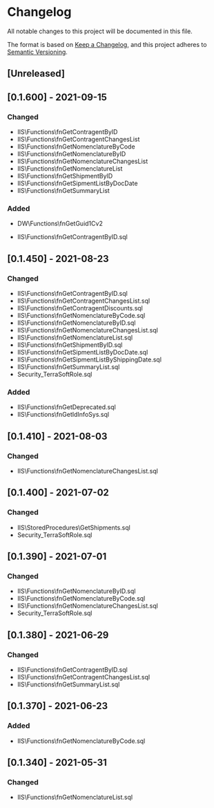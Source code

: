 # Changelog
All notable changes to this project will be documented in this file.

The format is based on [Keep a Changelog](https://keepachangelog.com/en/1.0.0/),
and this project adheres to [Semantic Versioning](https://semver.org/spec/v2.0.0.html).

## [Unreleased]

## [0.1.600] - 2021-09-15
### Changed
- IIS\Functions\fnGetContragentByID
- IIS\Functions\fnGetContragentChangesList
- IIS\Functions\fnGetNomenclatureByCode
- IIS\Functions\fnGetNomenclatureByID
- IIS\Functions\fnGetNomenclatureChangesList
- IIS\Functions\fnGetNomenclatureList
- IIS\Functions\fnGetShipmentByID
- IIS\Functions\fnGetSipmentListByDocDate
- IIS\Functions\fnGetSummaryList
### Added
- DW\Functions\fnGetGuid1Cv2

- IIS\Functions\fnGetContragentByID.sql
## [0.1.450] - 2021-08-23
### Changed
- IIS\Functions\fnGetContragentByID.sql
- IIS\Functions\fnGetContragentChangesList.sql
- IIS\Functions\fnGetContragentDiscounts.sql
- IIS\Functions\fnGetNomenclatureByCode.sql
- IIS\Functions\fnGetNomenclatureByID.sql
- IIS\Functions\fnGetNomenclatureChangesList.sql
- IIS\Functions\fnGetNomenclatureList.sql
- IIS\Functions\fnGetShipmentByID.sql
- IIS\Functions\fnGetSipmentListByDocDate.sql
- IIS\Functions\fnGetSipmentListByShippingDate.sql
- IIS\Functions\fnGetSummaryList.sql
- Security\_TerraSoftRole.sql
### Added
- IIS\Functions\fnGetDeprecated.sql
- IIS\Functions\fnGetIdInfoSys.sql

## [0.1.410] - 2021-08-03
### Changed
- IIS\Functions\fnGetNomenclatureChangesList.sql

## [0.1.400] - 2021-07-02
### Changed
- IIS\StoredProcedures\GetShipments.sql
- Security\_TerraSoftRole.sql

## [0.1.390] - 2021-07-01
### Changed
- IIS\Functions\fnGetNomenclatureByID.sql
- IIS\Functions\fnGetNomenclatureByCode.sql
- IIS\Functions\fnGetNomenclatureChangesList.sql
- Security\_TerraSoftRole.sql

## [0.1.380] - 2021-06-29
### Changed
- IIS\Functions\fnGetContragentByID.sql
- IIS\Functions\fnGetContragentChangesList.sql
- IIS\Functions\fnGetSummaryList.sql

## [0.1.370] - 2021-06-23
### Added
- IIS\Functions\fnGetNomenclatureByCode.sql

## [0.1.340] - 2021-05-31
### Changed
- IIS\Functions\fnGetNomenclatureList.sql
